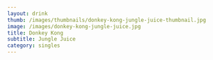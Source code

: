 ```yaml
---
layout: drink
thumb: /images/thumbnails/donkey-kong-jungle-juice-thumbnail.jpg
image: /images/donkey-kong-jungle-juice.jpg
title: Donkey Kong
subtitle: Jungle Juice
category: singles
---
```


